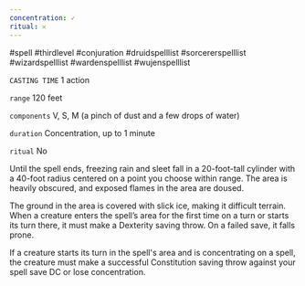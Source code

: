 ```yaml
---
concentration: ✓
ritual: 𐄂
---
```

#spell #thirdlevel #conjuration #druidspelllist #sorcererspelllist #wizardspelllist #wardenspelllist #wujenspelllist

`CASTING TIME`
1 action

`range`
120 feet

`components`
V, S, M (a pinch of dust and a few drops of water)

`duration`
Concentration, up to 1 minute

`ritual`
No

Until the spell ends, freezing rain and sleet fall in a 20-foot-tall cylinder with a 40-foot radius centered on a point you choose within range. The area is heavily obscured, and exposed flames in the area are doused.

The ground in the area is covered with slick ice, making it difficult terrain. When a creature enters the spell’s area for the first time on a turn or starts its turn there, it must make a Dexterity saving throw. On a failed save, it falls prone.

If a creature starts its turn in the spell's area and is concentrating on a spell, the creature must make a successful Constitution saving throw against your spell save DC or lose concentration.